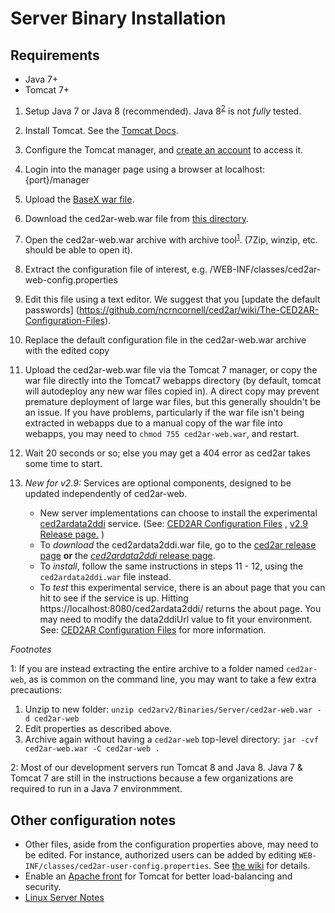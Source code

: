 # Server Binary Installation
## Requirements
- Java 7+
- Tomcat 7+

1. Setup Java 7 or Java 8 (recommended).  Java 8<sup>[2](#footnote2)</sup> is not _fully_ tested.
2. Install Tomcat. See the [Tomcat Docs](https://tomcat.apache.org/tomcat-7.0-doc/setup.html).
3. Configure the Tomcat manager, and [create an account](http://tomcat.apache.org/tomcat-7.0-doc/manager-howto.html#Configuring_Manager_Application_Access) to access it. 
4. Login into the manager page using a browser at localhost:{port}/manager
5. Upload the [BaseX war file](/BaseXTemplate/BaseX.war).
6. Download the ced2ar-web.war file from [this directory](https://github.com/ncrncornell/ced2ar/edit/master/Binaries/Server/).
7. Open the ced2ar-web.war archive with archive tool<sup>[1](#footnote1)</sup>. (7Zip, winzip, etc. should be able to open it).
8. Extract the configuration file of interest, e.g. /WEB-INF/classes/ced2ar-web-config.properties
9. Edit this file using a text editor. We suggest that you [update the default passwords] (https://github.com/ncrncornell/ced2ar/wiki/The-CED2AR-Configuration-Files).
10. Replace the default configuration file in the ced2ar-web.war  archive with the edited copy
11. Upload the ced2ar-web.war file via the Tomcat 7 manager, or copy the war file directly into the Tomcat7 webapps directory (by default, tomcat will autodeploy any new war files copied in). A direct copy may prevent premature deployment of large war files, but this generally shouldn't be an issue. If you have problems, particularly if the war file isn't being extracted in webapps due to a manual copy of the war file into webapps, you may need to `chmod 755 ced2ar-web.war`, and restart.
12. Wait 20 seconds or so; else you may get a 404 error as ced2ar takes some time to start.

13. _New for v2.9:_ Services are optional components, designed to be updated independently of ced2ar-web.
    - New server implementations can choose to install the experimental [ced2ardata2ddi](https://github.com/ncrncornell/ced2ardata2ddi) service. (See: [CED2AR Configuration Files](https://github.com/ncrncornell/ced2ar/wiki/The-CED2AR-Configuration-Files#user-content-services) , [v2.9 Release page.](https://github.com/ncrncornell/ced2ar/releases/tag/2.9.0.0) )
    - To _download_ the ced2ardata2ddi.war file, go to the [ced2ar release page](https://github.com/ncrncornell/ced2ar/releases) **or** the [_ced2ardata2ddi_ release page](https://github.com/ncrncornell/ced2ardata2ddi/releases).
    - To _install_, follow the same instructions in steps 11 - 12, using the `ced2ardata2ddi.war` file instead.
    - To _test_ this experimental service, there is an about page that you can hit to see if the service is up. Hitting https://localhost:8080/ced2ardata2ddi/ returns the about page.  You may need to modify the data2ddiUrl value to fit your environment.  See: [CED2AR Configuration Files](https://github.com/ncrncornell/ced2ar/wiki/The-CED2AR-Configuration-Files#user-content-services) for more information. 

_Footnotes_

<a name="footnote1">1</a>: If you are instead extracting the entire archive to a folder named `ced2ar-web`, as is common on the command line, you may want to take a few extra precautions:

1. Unzip to new folder: 
`unzip ced2arv2/Binaries/Server/ced2ar-web.war -d ced2ar-web`
2. Edit properties as described above. 
3. Archive again without having a `ced2ar-web` top-level directory: `jar -cvf ced2ar-web.war -C ced2ar-web .`

<a name="footnote2">2</a>: Most of our development servers run Tomcat 8 and Java 8.  Java 7 & Tomcat 7 are still in the instructions because a few organizations are required to run in a Java 7 environmment.

## Other configuration notes

* Other files, aside from the configuration properties above, may need to be edited. For instance, authorized users can be added by editing `WEB-INF/classes/ced2ar-user-config.properties`. See [the wiki](https://github.com/ncrncornell/ced2ar/wiki/The-CED2AR-Configuration-Files) for details.
* Enable an [Apache front](https://github.com/ncrncornell/ced2ar/wiki/Fronting-Tomcat-with-Apache) for Tomcat for better load-balancing and security.
* [Linux Server Notes](https://github.com/ncrncornell/ced2ar/wiki/Linux)
